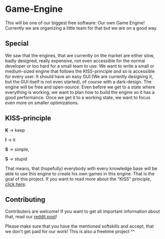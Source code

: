 # Game-Engine

This will be one of our biggest free software: Our own Game Engine!
Currently we are organizing a little team for that but we are on a good way.

## Special

We saw that the engines, that are currently on the market are either slow, badly designed, really expensive, not even accessible for the normal developer or too hard for a small team to use. We want to write a small or medium-sized engine that follows the KISS-principle and so is accessible for every user. It should have an easy GUI (We are currently designing it, but the GUI itself is not even started), of course with a dark-design. The engine will be free and open-source. Even before we get to a state where everything is working, we want to plan how to build the engine so it has a good performance. Once we get it to a working state, we want to focus even more on smaller optimizations.

## KISS-principle

**K** → keep

**I** → it

**S** → simple,

**S** → stupid

That means, that (hopefully) everybody with every knowledge base will be able to use this engine to create his own games in this engine. That is the goal of this project. If you want to read more about the "KISS" principle, [click here](https://en.wikipedia.org/wiki/KISS_principle).

## Contributing
Contributers are welcome! If you want to get all important information about that, read our [reddit post](https://www.reddit.com/r/hiring/comments/fpvxr5/2d_game_engine_c_we_are_searching_developers/)!

Please make sure that you have the mentioned softskills and accept, that we don't get paid for our work! This is also a freetime project ^^
